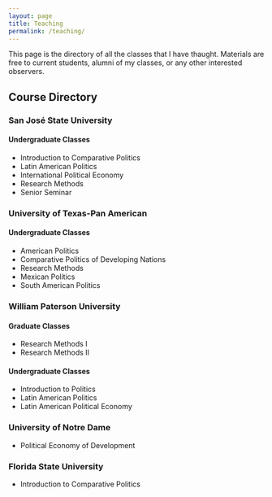 ```yaml
---
layout: page
title: Teaching
permalink: /teaching/
---
```


This page is the directory of all the classes that I have thaught. Materials are free to current students, alumni of my classes, or any other interested observers.  

## Course Directory

### San José State University

#### Undergraduate Classes

- Introduction to Comparative Politics
- Latin American Politics
- International Political Economy 
- Research Methods
- Senior Seminar

### University of Texas-Pan American

#### Undergraduate Classes 

- American Politics
- Comparative Politics of Developing Nations
- Research Methods
- Mexican Politics
- South American Politics

### William Paterson University 

#### Graduate Classes 

- Research Methods I
- Research Methods II

#### Undergraduate Classes 

- Introduction to Politics
- Latin American Politics
- Latin American Political Economy 

### University of Notre Dame 

- Political Economy of Development

### Florida State University 

- Introduction to Comparative Politics 
